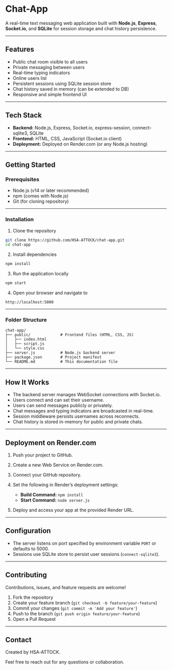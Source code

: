 # Chat-App

A real-time text messaging web application built with **Node.js**, **Express**, **Socket.io**, and **SQLite** for session storage and chat history persistence.

---

## Features

- Public chat room visible to all users
- Private messaging between users
- Real-time typing indicators
- Online users list
- Persistent sessions using SQLite session store
- Chat history saved in memory (can be extended to DB)
- Responsive and simple frontend UI

---

## Tech Stack

- **Backend:** Node.js, Express, Socket.io, express-session, connect-sqlite3, SQLite
- **Frontend:** HTML, CSS, JavaScript (Socket.io client)
- **Deployment:** Deployed on Render.com (or any Node.js hosting)

---

## Getting Started

### Prerequisites

- Node.js (v14 or later recommended)
- npm (comes with Node.js)
- Git (for cloning repository)

---

### Installation

1. Clone the repository

```bash
git clone https://github.com/HSA-ATTOCK/chat-app.git
cd chat-app
````

2. Install dependencies

```bash
npm install
```

3. Run the application locally

```bash
npm start
```

4. Open your browser and navigate to

```
http://localhost:5000
```

---

### Folder Structure

```
chat-app/
├── public/             # Frontend files (HTML, CSS, JS)
│   ├── index.html
│   ├── script.js
│   └── style.css
├── server.js           # Node.js backend server
├── package.json        # Project manifest
└── README.md           # This documentation file
```

---

## How It Works

* The backend server manages WebSocket connections with Socket.io.
* Users connect and can set their username.
* Users can send messages publicly or privately.
* Chat messages and typing indicators are broadcasted in real-time.
* Session middleware persists usernames across reconnects.
* Chat history is stored in-memory for public and private chats.

---

## Deployment on Render.com

1. Push your project to GitHub.
2. Create a new Web Service on Render.com.
3. Connect your GitHub repository.
4. Set the following in Render’s deployment settings:

   * **Build Command:** `npm install`
   * **Start Command:** `node server.js`
5. Deploy and access your app at the provided Render URL.

---

## Configuration

* The server listens on port specified by environment variable `PORT` or defaults to 5000.
* Sessions use SQLite store to persist user sessions (`connect-sqlite3`).

---

## Contributing

Contributions, issues, and feature requests are welcome!

1. Fork the repository
2. Create your feature branch (`git checkout -b feature/your-feature`)
3. Commit your changes (`git commit -m 'Add your feature'`)
4. Push to the branch (`git push origin feature/your-feature`)
5. Open a Pull Request

---

## Contact

Created by HSA-ATTOCK.

Feel free to reach out for any questions or collaboration.
